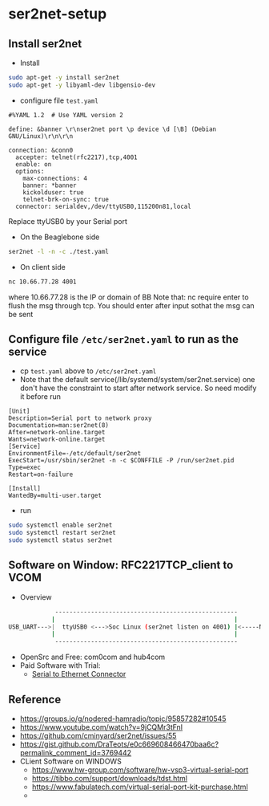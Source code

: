 # ser2net-setup

## Install ser2net
* Install
```sh
sudo apt-get -y install ser2net
sudo apt-get -y libyaml-dev libgensio-dev
```
* configure file `test.yaml`
```
#%YAML 1.2  # Use YAML version 2

define: &banner \r\nser2net port \p device \d [\B] (Debian GNU/Linux)\r\n\r\n

connection: &conn0
  accepter: telnet(rfc2217),tcp,4001
  enable: on
  options:
    max-connections: 4
    banner: *banner
    kickolduser: true
    telnet-brk-on-sync: true
  connector: serialdev,/dev/ttyUSB0,115200n81,local
```
Replace ttyUSB0 by your Serial port

* On the Beaglebone side
```sh
ser2net -l -n -c ./test.yaml
```

* On client side
```sh
nc 10.66.77.28 4001
```

where 10.66.77.28 is the IP or domain of BB
Note that: nc require enter to flush the msg through tcp. You should enter after input sothat the msg can be sent



## Configure file `/etc/ser2net.yaml` to run as the service
* cp `test.yaml` above to `/etc/ser2net.yaml`
* Note that the default service(/lib/systemd/system/ser2net.service) one don't have the constraint to start after network service. So need modify it before run
```
[Unit]
Description=Serial port to network proxy
Documentation=man:ser2net(8)
After=network-online.target
Wants=network-online.target
[Service]
EnvironmentFile=-/etc/default/ser2net
ExecStart=/usr/sbin/ser2net -n -c $CONFFILE -P /run/ser2net.pid
Type=exec
Restart=on-failure

[Install]
WantedBy=multi-user.target
```

* run
```sh
sudo systemctl enable ser2net
sudo systemctl restart ser2net
sudo systemctl status ser2net
```

## Software on Window: RFC2217TCP_client to VCOM


* Overview

```sh
             ---------------------------------------------------                       ----------------------------------
            |                                                  |                      |          Remote PC               |
USB_UART--->|  ttyUSB0 <--->Soc Linux (ser2net listen on 4001) |<-----Network<--------| rfc2217(tcp_client) to VCOM      |
            |                                                  |                      |                                  |
             ---------------------------------------------------                       ----------------------------------
```

* OpenSrc and Free:  com0com and hub4com 
* Paid Software with Trial:
  * [Serial to Ethernet Connector](https://www.serial-over-ethernet.com/downloads/)
  



## Reference
* https://groups.io/g/nodered-hamradio/topic/95857282#10545
* https://www.youtube.com/watch?v=9jCQMr3tFnI
* https://github.com/cminyard/ser2net/issues/55
* https://gist.github.com/DraTeots/e0c669608466470baa6c?permalink_comment_id=3769442
* CLient Software on WINDOWS
  * https://www.hw-group.com/software/hw-vsp3-virtual-serial-port
  * https://tibbo.com/support/downloads/tdst.html
  * https://www.fabulatech.com/virtual-serial-port-kit-purchase.html
  * 
